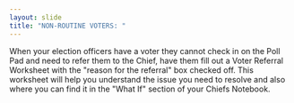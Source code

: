 ```yaml
---
layout: slide
title: "NON-ROUTINE VOTERS: "
---
```


When your election officers have a voter they cannot check in on the Poll Pad and need to refer them to the Chief, have them fill out a Voter Referral Worksheet with the &quot;reason for the referral&quot; box checked off. This worksheet will help you understand the issue you need to resolve and also where you can find it in the &quot;What If&quot; section of your Chiefs Notebook.
